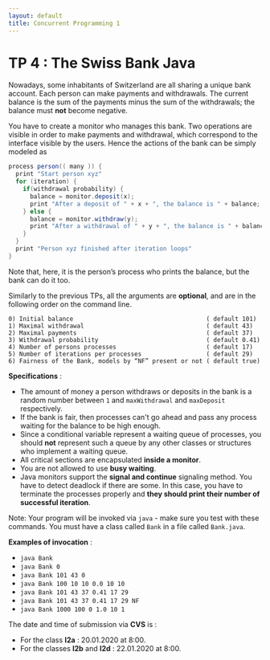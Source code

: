 ```yaml
---
layout: default
title: Concurrent Programming 1
---
```


# TP 4 : The Swiss Bank Java

Nowadays, some inhabitants of Switzerland are all sharing a unique bank account.
Each person can make payments and withdrawals. The current balance is the sum of
the payments minus the sum of the withdrawals; the balance must **not** become negative.

You have to create a monitor who manages this bank. Two operations are visible
in order to make payments and withdrawal, which correspond to the interface
visible by the users. Hence the actions of the bank can be simply modeled as

```java
process person(( many )) {
  print "Start person xyz"
  for (iteration) {
    if(withdrawal probability) {
      balance = monitor.deposit(x);
      print "After a deposit of " + x + ", the balance is " + balance;
    } else {
      balance = monitor.withdraw(y);
      print "After a withdrawal of " + y + ", the balance is " + balance;
    }
  }
  print "Person xyz finished after iteration loops"
}
```

Note that, here, it is the person’s process who prints the balance, but the bank can do it too.

Similarly to the previous TPs, all the arguments are **optional**,
and are in the following order on the command line.

```
0) Initial balance                                     ( default 101)
1) Maximal withdrawal                                  ( default 43)
2) Maximal payments                                    ( default 37)
3) Withdrawal probability                              ( default 0.41)
4) Number of persons processes                         ( default 17)
5) Number of iterations per processes                  ( default 29)
6) Fairness of the Bank, models by “NF” present or not ( default true)
```

**Specifications** :
- The amount of money a person withdraws or deposits in the bank is a random number between `1` and `maxWithdrawal` and
  `maxDeposit` respectively.
- If the bank is fair, then processes can't go ahead and pass any process waiting for the balance to be high enough.
- Since a conditional variable represent a waiting queue of processes, you should **not** represent such a queue by any other classes or structures who implement a waiting queue.
- All critical sections are encapsulated **inside a monitor**.
- You are not allowed to use **busy waiting**.
- Java monitors support the **signal and continue** signaling method. You have to detect  deadlock if there are some. In this case, you have to terminate the processes properly and **they should print their number of successful iteration**.

Note: Your program will be invoked via `java` - make sure you test with these commands. You
must have a class called `Bank` in a file called `Bank.java`.


**Examples of invocation** :
- `java Bank`
- `java Bank 0`
- `java Bank 101 43 0`
- `java Bank 100 10 10 0.0 10 10`
- `java Bank 101 43 37 0.41 17 29`
- `java Bank 101 43 37 0.41 17 29 NF`
- `java Bank 1000 100 0 1.0 10 1`

The date and time of submission via **CVS** is :
- For the class **I2a** : 20.01.2020 at 8:00.
- For the classes **I2b** and **I2d** : 22.01.2020 at 8:00.
